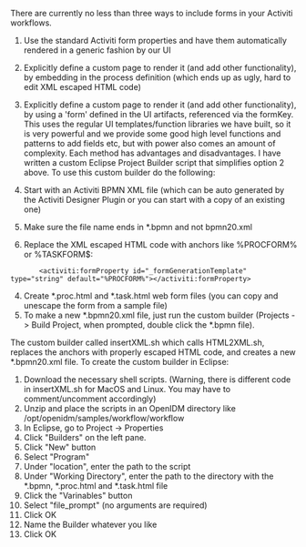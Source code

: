 There are currently no less than three ways to include forms in your Activiti workflows.

1. Use the standard Activiti form properties and have them automatically rendered in a generic fashion by our UI
2. Explicitly define a custom page to render it (and add other functionality), by embedding in the process definition (which ends up as ugly, hard to edit XML escaped HTML code)
3. Explicitly define a custom page to render it (and add other functionality), by using a 'form' defined in the UI artifacts, referenced via the formKey. This uses the regular UI templates/function libraries we have built, so it is very powerful and we provide some good high level functions and patterns to add fields etc, but with power also comes an amount of complexity.
Each method has advantages and disadvantages. I have written a custom Eclipse Project Builder script that simplifies option 2 above. To use this custom builder do the following:

1. Start with an Activiti BPMN XML file (which can be auto generated by the Activiti Designer Plugin or you can start with a copy of an existing one)
2. Make sure the file name ends in *.bpmn and not bpmn20.xml
3. Replace the XML escaped HTML code with anchors like %PROCFORM% or %TASKFORM$:
```
       <activiti:formProperty id="_formGenerationTemplate" type="string" default="%PROCFORM%"></activiti:formProperty>
````
4. Create *.proc.html and *.task.html web form files (you can copy and unescape the form from a sample file)
5. To make a new *.bpmn20.xml file, just run the custom builder (Projects -> Build Project, when prompted, double click the *.bpmn file). 

The custom builder called insertXML.sh which calls HTML2XML.sh, replaces the anchors with properly escaped HTML code, and creates a new *.bpmn20.xml file.
To create the custom builder in Eclipse:

1. Download the necessary shell scripts. (Warning, there is different code in insertXML.sh for MacOS and Linux. You may have to comment/uncomment accordingly)
2. Unzip and place the scripts in an OpenIDM directory like /opt/openidm/samples/workflow/workflow
3. In Eclipse, go to Project -> Properties
4. Click "Builders" on the left pane.
5. Click "New" button
6. Select "Program"
7. Under "location", enter the path to the script
8. Under "Working Directory", enter the path to the directory with the *.bpmn, *.proc.html and *.task.html file
9. Click the "Varinables" button
10. Select "file_prompt" (no arguments are required)
11. Click OK
12. Name the Builder whatever you like
13. Click OK

